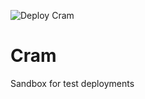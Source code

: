![Deploy Cram](https://github.com/philemonnwanne/cram/actions/workflows/terraform.yml/badge.svg)

# Cram

Sandbox for test deployments
